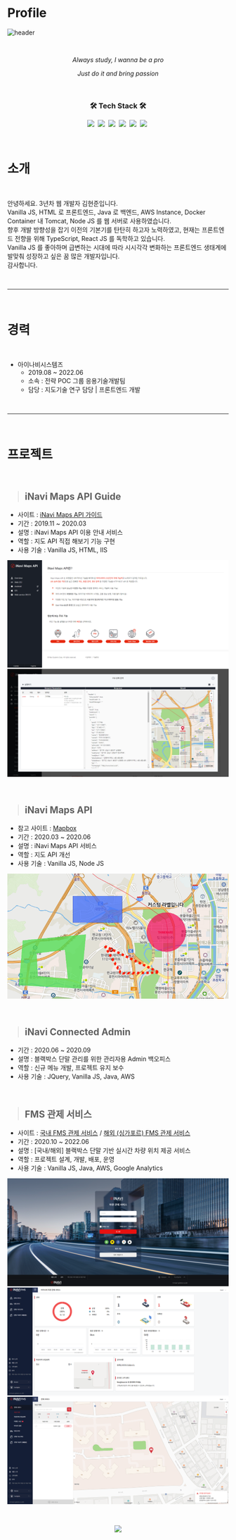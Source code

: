 # Profile

![header](https://capsule-render.vercel.app/api?text=HyunjoonKim&type=Rounded&color=97dbae&fontColor-ffffff&section=header&animation=twinkling)

<br>

<p align='center'><i>Always study, I wanna be a pro</i></p>

<p align='center'><i>Just do it and bring passion</i></p>

<br>

<h3 align="center">🛠 Tech Stack 🛠</h3>

<p align="center">
  <img src="https://img.shields.io/badge/HTML-E34F26?style=flat-square&logo=HTML5&logoColor=white"/></a>&nbsp 
  <img src="https://img.shields.io/badge/Javascript-ffb13b?style=flat-square&logo=javascript&logoColor=white"/></a>&nbsp 
  <img src="https://img.shields.io/badge/Java-007396?style=flat-square&logo=Java&logoColor=white"/></a>&nbsp 
  <img src="https://img.shields.io/badge/SpringBoot-6DB33F?style=flat-square&logo=Spring&logoColor=white"/></a>&nbsp 
  <img src="https://img.shields.io/badge/Mysql-E6B91E?style=flat-square&logo=MySql&logoColor=white"/></a>&nbsp 
  <img src="https://img.shields.io/badge/aws-333664?style=flat-square&logo=amazon-aws&logoColor=white"/></a>&nbsp 
</p>

<br>

# **소개**

<br>

안녕하세요. 3년차 웹 개발자 김현준입니다. <br>
Vanilla JS, HTML 로 프론트엔드, Java 로 백엔드, AWS Instance, Docker Container 내 Tomcat, Node JS 를 웹 서버로 사용하였습니다. <br>
향후 개발 방향성을 잡기 이전의 기본기를 탄탄히 하고자 노력하였고, 현재는 프론트엔드 전향을 위해 TypeScript, React JS 를 독학하고 있습니다. <br>
Vanilla JS 를 좋아하며 급변하는 시대에 따라 시시각각 변화하는 프론트엔드 생태계에 발맞춰 성장하고 싶은 꿈 많은 개발자입니다. <br>
감사합니다. <br>

<br>

***

<br>

# **경력**

<br>

- 아이나비시스템즈
  + 2019.08 ~ 2022.06
  + 소속 : 전략 POC 그룹 응용기술개발팀
  + 담당 : 지도기술 연구 담당 | 프론트엔드 개발

<br>

***

<br>

# **프로젝트**

<br>

> ## iNavi Maps API Guide

- 사이트 : [iNavi Maps API 가이드](http://imapsapi.inavi.com/guide.html)
- 기간 : 2019.11 ~ 2020.03
- 설명 : iNavi Maps API 이용 안내 서비스
- 역할 : 지도 API 직접 해보기 기능 구현
- 사용 기술 : Vanilla JS, HTML, IIS

![가이드 메인 페이지](./images/iNavi_Maps_API_Guide_Main.PNG)
![가이드 직접 해보기](./images/iNavi_Maps_API_Guide_Request.PNG)

<br>

> ## iNavi Maps API

- 참고 사이트 : [Mapbox](https://www.mapbox.com/)
- 기간 : 2020.03 ~ 2020.06
- 설명 : iNavi Maps API 서비스
- 역할 : 지도 API 개선
- 사용 기술 : Vanilla JS, Node JS

![지도 API Feature](./images/iNavi_Maps_API_Feature.PNG)

<br>

> ## iNavi Connected Admin

- 기간 : 2020.06 ~ 2020.09
- 설명 : 블랙박스 단말 관리를 위한 관리자용 Admin 백오피스
- 역할 : 신규 메뉴 개발, 프로젝트 유지 보수
- 사용 기술 : JQuery, Vanilla JS, Java, AWS

<br>

> ## FMS 관제 서비스

- 사이트 : [국내 FMS 관제 서비스](http://fms.inavisys.com/) / [해외 (싱가포르) FMS 관제 서비스](https://www.thinkwareconnected.com/)
- 기간 : 2020.10 ~ 2022.06
- 설명 : [국내/해외] 블랙박스 단말 기반 실시간 차량 위치 제공 서비스
- 역할 : 프로젝트 설계, 개발, 배포, 운영
- 사용 기술 : Vanilla JS, Java, AWS, Google Analytics

![FMS 관제 서비스 로그인 페이지](./images/FMS_Login.PNG)
![FMS 관제 서비스 메인 페이지](./images/FMS_Main.PNG)
![FMS 관제 서비스 관제 페이지](./images/FMS_Location.PNG)


<br>

<p align="center">
<a href="https://hits.seeyoufarm.com"><img src="https://hits.seeyoufarm.com/api/count/incr/badge.svg?url=https%3A%2F%2Fgithub.com%2FhyunjoonKim92&count_bg=%236BD9AB&title_bg=%235C5C5C&icon=github.svg&icon_color=%23D7D7D7&title=hits&edge_flat=false"/></a>
</p>